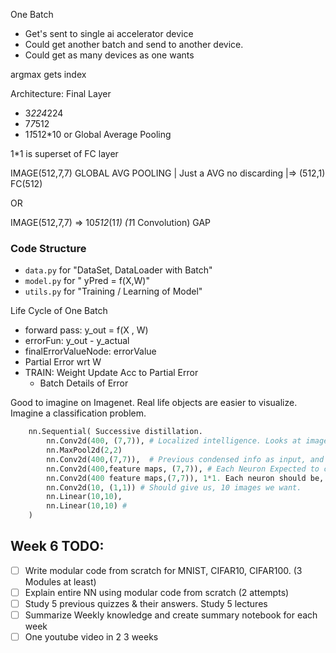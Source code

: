 One Batch
- Get's sent to single ai accelerator device
- Could get another batch and send to another device. 
- Could get as many devices as one wants

argmax gets index


Architecture: Final Layer
- 3*224*224
- 7*7*512
- 1*1*512*10 or Global Average Pooling

1*1 is superset of FC layer

IMAGE(512,7,7)
GLOBAL AVG POOLING | Just a AVG no discarding |=> (512,1)
FC(512)

OR

IMAGE(512,7,7)
=> 10*512*(1*1) (1*1 Convolution)
GAP

### Code Structure
- `data.py` for "DataSet, DataLoader with Batch"
- `model.py` for " yPred = f(X,W)"
- `utils.py` for "Training / Learning of Model"

Life Cycle of One Batch
- forward pass: y_out = f(X , W)
- errorFun: y_out - y_actual
- finalErrorValueNode: errorValue
- Partial Error wrt W
- TRAIN: Weight Update Acc to Partial Error
    - Batch Details of Error


Good to imagine on Imagenet. Real life objects are easier to visualize.
Imagine a classification problem.
```python
	nn.Sequential( Successive distillation. 
		nn.Conv2d(400, (7,7)), # Localized intelligence. Looks at image, and extracts only information edges & gradients. Or adds edges & gradients info. Extract into channels & combine clustering
		nn.MaxPool2d(2,2)
		nn.Conv2d(400,(7,7)),  # Previous condensed info as input, and further advanced processing
		nn.Conv2d(400,feature maps, (7,7)), # Each Neuron Expected to create, parts of object. How many parts of objects do we have. (Nose of dog). Huge number of sub features
		nn.Conv2d(400 feature maps,(7,7)), 1*1. Each neuron should be, a object relevent to our classes. Dog # imagenet, 10k objects at least. Each with
		nn.Conv2d(10, (1,1)) # Should give us, 10 images we want.
		nn.Linear(10,10),
		nn.Linear(10,10) # 
	)
```

## Week 6 TODO:
- [ ] Write modular code from scratch for MNIST, CIFAR10, CIFAR100. (3 Modules at least)
- [ ] Explain entire NN using modular code from scratch (2 attempts)
- [ ] Study 5 previous quizzes & their answers. Study 5 lectures
- [ ] Summarize Weekly knowledge and create summary notebook for each week
- [ ] One youtube video in 2 3 weeks